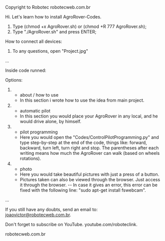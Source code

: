 
Copyright to Robotec
robotecweb.com.br

Hi. Let's learn how to install AgroRover-Codes. 

1. Type (chmod +x AgroRover.sh) or (chmod +R 777 AgroRover.sh);
2. Type "./AgroRover.sh" and press ENTER;

How to connect all devices:

1. To any questions, open "Project.jpg"

...

Inside code runned: 

Options:

1. - about / how to use
   - In this section i wrote how to use the idea from main project.

2. - automatic pilot
   - In this section you would place your AgroRover in any local, and he would drive alone, by himself.

3. - pilot programming
   - Here you would open the "Codes/ControlPilotProgramming.py" and type step-by-step at the end of the code, things like: forward, backward, turn left, turn right and stop. The parentheses after each writing means how much the AgroRover can walk (based on wheels rotations).

4. - photo
   - Here you would take beautiful pictures with just a press of a button.
   - Pictures taken can also be viewed through the browser. Just access it through the browser.
   -- In case it gives an error, this error can be fixed with the following line: "sudo apt-get install fswebcam".
   
...

If you still have any doubts, send an email to: joaovictor@robotecweb.com.br.

Don't forget to subscribe on YouTube. youtube.com/roboteclink.

robotecweb.com.br